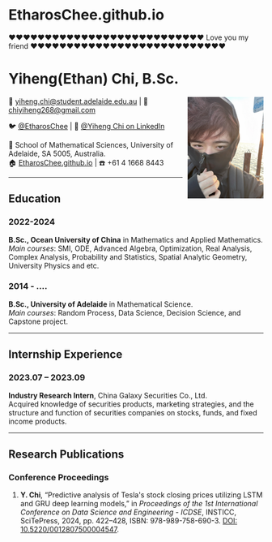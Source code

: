 # EtharosChee.github.io
❤❤❤❤❤❤❤❤❤❤❤❤❤❤❤❤❤❤❤❤❤❤❤❤❤❤❤
Love you my friend
❤❤❤❤❤❤❤❤❤❤❤❤❤❤❤❤❤❤❤❤❤❤❤❤❤❤❤
# Yiheng(Ethan) Chi, B.Sc.

<!-- 将照片放在右上角 -->
<div style="float: right; margin: 0 0 10px 10px;">
  <img src="photo_Glenelg.jpg" alt="Yiheng (Ethan) Chi" width="150" />
</div>

📧 [yiheng.chi@student.adelaide.edu.au](mailto:yiheng.chi@student.adelaide.edu.au) | 
📧 [chiyiheng268@gmail.com](mailto:chiyiheng268@gmail.com)

🐦 [@EtharosChee](https://x.com/EtharosChee) | 
🔗 [@Yiheng Chi on LinkedIn](https://www.linkedin.com/in/yiheng-chi-4757a2321/)

📍 School of Mathematical Sciences, University of Adelaide, SA 5005, Australia.  
🏠 [EtharosChee.github.io](https://EtharosChee.github.io) | ☎️ +61 4 1668 8443

---

## Education

### 2022-2024
**B.Sc., Ocean University of China** in Mathematics and Applied Mathematics.  
*Main courses*: SMI, ODE, Advanced Algebra, Optimization, Real Analysis, Complex Analysis, Probability and Statistics, Spatial Analytic Geometry, University Physics and etc.

### 2014 - \.\.\.\.
**B.Sc., University of Adelaide** in Mathematical Science.  
*Main courses*: Random Process, Data Science, Decision Science, and Capstone project.

---

## Internship Experience

### 2023.07 – 2023.09
**Industry Research Intern**, China Galaxy Securities Co., Ltd.  
Acquired knowledge of securities products, marketing strategies, and the structure and function of securities companies on stocks, funds, and fixed income products.

---

## Research Publications

### Conference Proceedings

1. **Y. Chi**, “Predictive analysis of Tesla's stock closing prices utilizing LSTM and GRU deep learning models,” in *Proceedings of the 1st International Conference on Data Science and Engineering - ICDSE*, INSTICC, SciTePress, 2024, pp. 422–428, ISBN: 978-989-758-690-3. [DOI: 10.5220/0012807500004547](https://doi.org/10.5220/0012807500004547).
